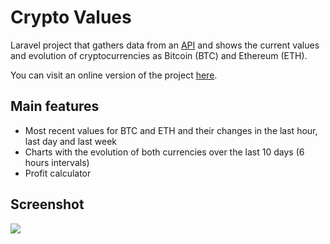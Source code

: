# Crypto Values

Laravel project that gathers data from an <a href="https://coinmarketcap.com" target="_blank">API</a> and shows the current values and evolution of cryptocurrencies as Bitcoin (BTC) and Ethereum (ETH).

You can visit an online version of the project <a target="_blank" href="http://crypto.gdiasdasilva.com">here</a>.

## Main features

- Most recent values for BTC and ETH and their changes in the last hour, last day and last week
- Charts with the evolution of both currencies over the last 10 days (6 hours intervals)
- Profit calculator

## Screenshot

<img src="http://i.imgur.com/VKuLNFQ.png">
